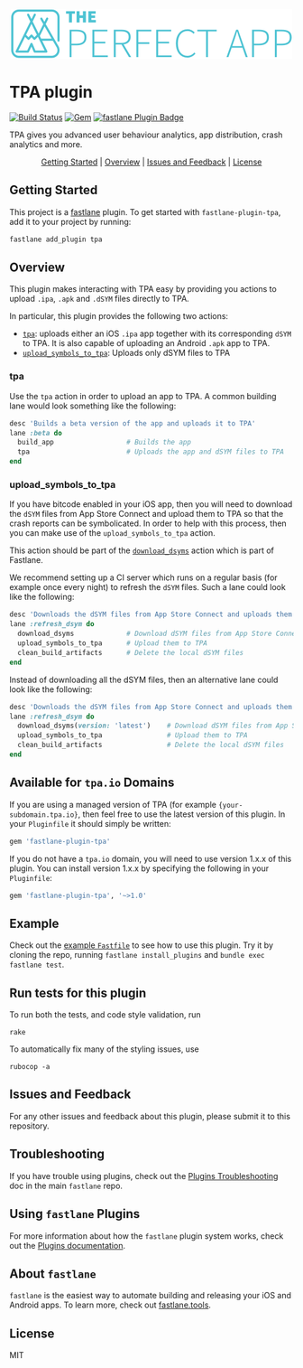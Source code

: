 <p align="center">
  <img src="docs/tpa_logo.png" />
</p>

# TPA plugin
[![Build Status](https://travis-ci.org/ThePerfectApp/fastlane-plugin-tpa.svg?branch=master)](https://travis-ci.org/ThePerfectApp/fastlane-plugin-tpa)
[![Gem](https://img.shields.io/gem/v/fastlane-plugin-tpa.svg?style=flat)](https://rubygems.org/gems/fastlane-plugin-tpa)
[![fastlane Plugin Badge](https://rawcdn.githack.com/fastlane/fastlane/master/fastlane/assets/plugin-badge.svg)](https://rubygems.org/gems/fastlane-plugin-tpa)

TPA gives you advanced user behaviour analytics, app distribution, crash analytics and more.

<p align="center">
  <a href="#getting-started">Getting Started</a> |
  <a href="#overview">Overview</a> |
  <a href="#issues-and-feedback">Issues and Feedback</a> |
  <a href="#license">License</a>
</p>

## Getting Started

This project is a [fastlane](https://github.com/fastlane/fastlane) plugin. To get started with `fastlane-plugin-tpa`, add it to your project by running:

```bash
fastlane add_plugin tpa
```

## Overview

This plugin makes interacting with TPA easy by providing you actions to upload `.ipa`, `.apk` and `.dSYM` files directly to TPA.

In particular, this plugin provides the following two actions:

- [`tpa`](#tpa): uploads either an iOS `.ipa` app together with its corresponding `dSYM` to TPA. It is also capable of uploading an Android `.apk` app to TPA.
- [`upload_symbols_to_tpa`](#upload_symbols_to_tpa): Uploads only dSYM files to TPA

### tpa

Use the `tpa` action in order to upload an app to TPA. A common building lane would look something like the following:

```ruby
desc 'Builds a beta version of the app and uploads it to TPA'
lane :beta do
  build_app                  # Builds the app
  tpa                        # Uploads the app and dSYM files to TPA
end
```

### upload_symbols_to_tpa

If you have bitcode enabled in your iOS app, then you will need to download the `dSYM` files from App Store Connect and upload them to TPA so that the crash reports can be symbolicated. In order to help with this process, then you can make use of the `upload_symbols_to_tpa` action. 

This action should be part of the [`download_dsyms`](https://docs.fastlane.tools/actions/download_dsyms/) action which is part of Fastlane.

We recommend setting up a CI server which runs on a regular basis (for example once every night) to refresh the `dSYM` files. Such a lane could look like the following:

```ruby
desc 'Downloads the dSYM files from App Store Connect and uploads them to TPA'
lane :refresh_dsym do
  download_dsyms             # Download dSYM files from App Store Connect
  upload_symbols_to_tpa      # Upload them to TPA
  clean_build_artifacts      # Delete the local dSYM files
end
```

Instead of downloading all the dSYM files, then an alternative lane could look like the following:

```ruby
desc 'Downloads the dSYM files from App Store Connect and uploads them to TPA'
lane :refresh_dsym do
  download_dsyms(version: 'latest')    # Download dSYM files from App Store Connect
  upload_symbols_to_tpa                # Upload them to TPA
  clean_build_artifacts                # Delete the local dSYM files
end
```

## Available for `tpa.io` Domains
If you are using a managed version of TPA (for example `{your-subdomain.tpa.io}`, then feel free to use the latest version of this plugin. In your `Pluginfile` it should simply be written:

```ruby
gem 'fastlane-plugin-tpa'
```

If you do not have a `tpa.io` domain, you will need to use version 1.x.x of this plugin. You can install version 1.x.x by specifying the following in your `Pluginfile`:

```ruby
gem 'fastlane-plugin-tpa', '~>1.0'
```


## Example

Check out the [example `Fastfile`](fastlane/Fastfile) to see how to use this plugin. Try it by cloning the repo, running `fastlane install_plugins` and `bundle exec fastlane test`. 

## Run tests for this plugin

To run both the tests, and code style validation, run

```
rake
```

To automatically fix many of the styling issues, use 
```
rubocop -a
```

## Issues and Feedback

For any other issues and feedback about this plugin, please submit it to this repository.

## Troubleshooting

If you have trouble using plugins, check out the [Plugins Troubleshooting](https://github.com/fastlane/fastlane/blob/master/fastlane/docs/PluginsTroubleshooting.md) doc in the main `fastlane` repo.

## Using `fastlane` Plugins

For more information about how the `fastlane` plugin system works, check out the [Plugins documentation](https://github.com/fastlane/fastlane/blob/master/fastlane/docs/Plugins.md).

## About `fastlane`

`fastlane` is the easiest way to automate building and releasing your iOS and Android apps. To learn more, check out [fastlane.tools](https://fastlane.tools).

## License

MIT
